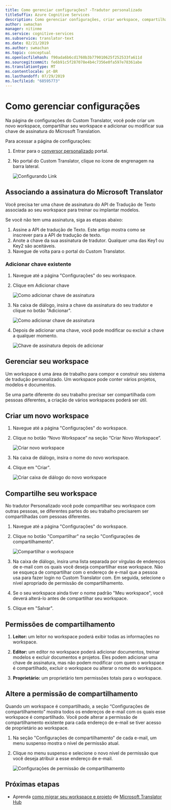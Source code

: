 ```yaml
---
title: Como gerenciar configurações? -Tradutor personalizado
titleSuffix: Azure Cognitive Services
description: Como gerenciar configurações, criar workspace, compartilhar workspace e gerenciar a chave de assinatura no Tradutor Personalizado.
author: swmachan
manager: nitinme
ms.service: cognitive-services
ms.subservice: translator-text
ms.date: 02/21/2019
ms.author: swmachan
ms.topic: conceptual
ms.openlocfilehash: f90ada6b6cd1760b3b779010625f252533fa611d
ms.sourcegitcommit: fe6b91c5f287078e4b4c7356e0fa597e78361abe
ms.translationtype: MT
ms.contentlocale: pt-BR
ms.lasthandoff: 07/29/2019
ms.locfileid: "68595773"
---
```

# <a name="how-to-manage-settings"></a>Como gerenciar configurações

Na página de configurações do Custom Translator, você pode criar um novo workspace, compartilhar seu workspace e adicionar ou modificar sua chave de assinatura do Microsoft Translation.

Para acessar a página de configurações:

1. Entrar para o [conversor personalizado](https://portal.customtranslator.azure.ai/) portal.
2. No portal do Custom Translator, clique no ícone de engrenagem na barra lateral.

    ![Configurando Link](media/how-to/how-to-settings.png)

## <a name="associating-microsoft-translator-subscription"></a>Associando a assinatura do Microsoft Translator

Você precisa ter uma chave de assinatura do API de Tradução de Texto associada ao seu workspace para treinar ou implantar modelos.

Se você não tem uma assinatura, siga as etapas abaixo:

1. Assine a API de tradução de Texto. Este artigo mostra como se inscrever para a API de tradução de texto.
2. Anote a chave da sua assinatura de tradutor. Qualquer uma das Key1 ou Key2 são aceitáveis.
3. Navegue de volta para o portal do Custom Translator.

### <a name="add-existing-key"></a>Adicionar chave existente

1.  Navegue até a página &quot;Configurações&quot; do seu workspace.
2.  Clique em Adicionar chave

    ![Como adicionar chave de assinatura](media/how-to/how-to-add-subscription-key.png)

3. Na caixa de diálogo, insira a chave da assinatura do seu tradutor e clique no botão "Adicionar".

    ![Como adicionar chave de assinatura](media/how-to/how-to-add-subscription-key-dialog.png)
4.  Depois de adicionar uma chave, você pode modificar ou excluir a chave a qualquer momento.

    ![Chave de assinatura depois de adicionar](media/how-to/subscription-key-after-add.png)

## <a name="manage-your-workspace"></a>Gerenciar seu workspace

Um workspace é uma área de trabalho para compor e construir seu sistema de tradução personalizado. Um workspace pode conter vários projetos, modelos e documentos.

Se uma parte diferente do seu trabalho precisar ser compartilhada com pessoas diferentes, a criação de vários workspaces poderá ser útil.

## <a name="create-a-new-workspace"></a>Criar um novo workspace

1.  Navegue até a página &quot;Configurações&quot; do workspace.
2.  Clique no botão “Novo Workspace” na seção “Criar Novo Workspace”.

    ![Criar novo workspace](media/how-to/create-new-workspace.png)

4.  Na caixa de diálogo, insira o nome do novo workspace.
5.  Clique em "Criar".

    ![Criar caixa de diálogo do novo workspace](media/how-to/create-new-workspace-dialog.png)

## <a name="share-your-workspace"></a>Compartilhe seu workspace

No tradutor Personalizado você pode compartilhar seu workspace com outras pessoas, se diferentes partes do seu trabalho precisarem ser compartilhadas com pessoas diferentes.

1.  Navegue até a página &quot;Configurações&quot; do workspace.
2.  Clique no botão "Compartilhar" na seção "Configurações de compartilhamento".

    ![Compartilhar o workspace](media/how-to/share-workspace.png)

3.  Na caixa de diálogo, insira uma lista separada por vírgulas de endereços de e-mail com os quais você deseja compartilhar esse workspace. Não se esqueça de compartilhar com o endereço de e-mail que a pessoa usa para fazer login no Custom Translator com. Em seguida, selecione o nível apropriado de permissão de compartilhamento.

4.  Se o seu workspace ainda tiver o nome padrão &quot;Meu workspace&quot;, você deverá alterá-lo antes de compartilhar seu workspace.
5.  Clique em "Salvar".

## <a name="sharing-permissions"></a>Permissões de compartilhamento

1.  **Leitor:** um leitor no workspace poderá exibir todas as informações no workspace.

2.  **Editor:** um editor no workspace poderá adicionar documentos, treinar modelos e excluir documentos e projetos. Eles podem adicionar uma chave de assinatura, mas não podem modificar com quem o workspace é compartilhado, excluir o workspace ou alterar o nome do workspace.

3.  **Proprietário:** um proprietário tem permissões totais para o workspace.

## <a name="change-sharing-permission"></a>Altere a permissão de compartilhamento

Quando um workspace é compartilhado, a seção “Configurações de compartilhamento” mostra todos os endereços de e-mail com os quais esse workspace é compartilhado. Você pode alterar a permissão de compartilhamento existente para cada endereço de e-mail se tiver acesso de proprietário ao workspace.

1.  Na seção "Configurações de compartilhamento" de cada e-mail, um menu suspenso mostra o nível de permissão atual.

2.  Clique no menu suspenso e selecione o novo nível de permissão que você deseja atribuir a esse endereço de e-mail.

    ![Configurações de permissão de compartilhamento](media/how-to/sharing-permission-settings.png)

## <a name="next-steps"></a>Próximas etapas

- Aprenda [como migrar seu workspace e projeto](how-to-migrate.md) de [Microsoft Translator Hub](https://hub.microsofttranslator.com)
